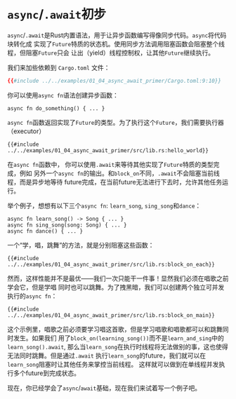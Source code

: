 # `async`/`.await`初步
`async`/`.await`是Rust内置语法，用于让异步函数编写得像同步代码。`async`将代码块转化成
实现了`Future`特质的状态机。使用同步方法调用阻塞函数会阻塞整个线程，但阻塞`Future`只会
让出（yield）线程控制权，让其他`Future`继续执行。

我们来加些依赖到 `Cargo.toml` 文件：

```toml
{{#include ../../examples/01_04_async_await_primer/Cargo.toml:9:10}}
```

你可以使用`async fn`语法创建异步函数：

```rust,no_run
async fn do_something() { ... }
```

`async fn`函数返回实现了`Future`的类型。为了执行这个`Future`，我们需要执行器（executor）

```rust,no_run
{{#include ../../examples/01_04_async_await_primer/src/lib.rs:hello_world}}
```

在`async fn`函数中， 你可以使用`.await`来等待其他实现了`Future`特质的类型完成，例如
另外一个`async fn`的输出。和`block_on`不同，`.await`不会阻塞当前线程，而是异步地等待
future完成，在当前future无法进行下去时，允许其他任务运行。

举个例子，想想有以下三个`async fn`: `learn_song`, `sing_song`和`dance`：

```rust,no_run
async fn learn_song() -> Song { ... }
async fn sing_song(song: Song) { ... }
async fn dance() { ... }
```

一个“学，唱，跳舞”的方法，就是分别阻塞这些函数：

```rust,no_run
{{#include ../../examples/01_04_async_await_primer/src/lib.rs:block_on_each}}
```

然而，这样性能并不是最优——我们一次只能干一件事！显然我们必须在唱歌之前学会它，但是学唱
同时也可以跳舞。为了拽黑暗，我们可以创建两个独立可并发执行的`async fn`：

```rust,no_run
{{#include ../../examples/01_04_async_await_primer/src/lib.rs:block_on_main}}
```

这个示例里，唱歌之前必须要学习唱这首歌，但是学习唱歌和唱歌都可以和跳舞同时发生。如果我们
用了`block_on(learning_song())`而不是`learn_and_sing`中的`learn_song().await`,
那么当`learn_song`在执行时线程将无法做别的事，这也使得无法同时跳舞。但是通过`.await`
执行`learn_song`的future，我们就可以在`learn_song`阻塞时让其他任务来掌控当前线程。
这样就可以做到在单线程并发执行多个future到完成状态。

现在，你已经学会了`async`/`await`基础，现在我们来试着写一个例子吧。

